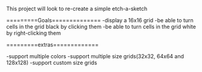 This project will look to re-create a simple etch-a-sketch

=========Goals==============
-display a 16x16 grid
-be able to turn cells in the grid black by clicking them
-be able to turn cells in the grid white by right-clicking them

=========extras=============

-support multiple colors
-support multiple size grids(32x32, 64x64 and 128x128)
	-support custom size grids
